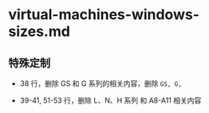 # virtual-machines-windows-sizes.md

## 特殊定制

* 38 行，删除 GS 和 G 系列的相关内容，删除 `GS, G,`

* 39-41, 51-53 行，删除 L、N、H 系列 和 A8-A11 相关内容